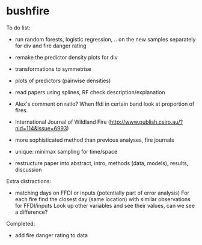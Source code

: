 # bushfire

To do list:
- run random forests, logistic regression, .. on the new samples separately for div and fire danger rating
- remake the predictor density plots for div
- transformations to symmetrise
- plots of predictors (pairwise densities)
- read papers using splines, RF check description/explanation 
- Alex's comment on ratio? When ffdi in certain band look at proportion of fires. 

- International Journal of Wildland Fire (http://www.publish.csiro.au/?nid=114&issue=6993)
- more sophisticated method than previous analyses, fire journals
- unique: minimax sampling for time/space
- restructure paper into abstract, intro, methods (data, models), results, discussion

Extra distractions:
- matching days on FFDI or inputs (potentially part of error analysis)
    For each fire find the closest day (same location) with similar observations for FFDI/inputs
    Look up other variables and see their values, can we see a difference?

Completed:
- add fire danger rating to data